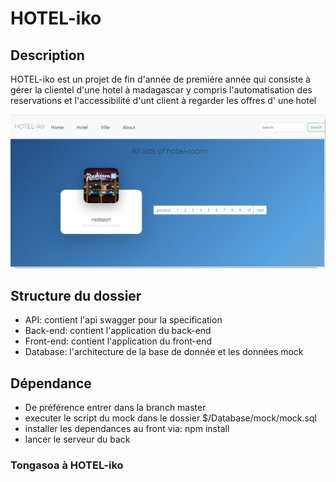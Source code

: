 <h1>HOTEL-iko</h1>
<h2>Description</h2>
<p>HOTEL-iko est un projet de fin d'année de premiére année qui consiste
à gérer la clientel d'une hotel à madagascar y compris l'automatisation 
des reservations et l'accessibilité d'unt client à regarder les offres d'
une hotel</p>
<img src="/img/img.PNG" />
<h2>Structure du dossier</h2>
    <ul>
        <li>API: contient l'api swagger pour la specification</li>
        <li>Back-end: contient l'application du back-end</li>
        <li>Front-end: contient l'application du front-end</li>
        <li>Database: l'architecture de la base de donnée et les données mock</li>
    </ul>
<h2>Dépendance</h2>
    <ul>
        <li>De préférence entrer dans la branch master</li>
        <li>executer le script du mock dans le dossier $/Database/mock/mock.sql</li>
        <li>installer les dependances au front via: npm install</li>
        <li>lancer le serveur du back</li>
    </ul>
<h3>Tongasoa à HOTEL-iko</h3>